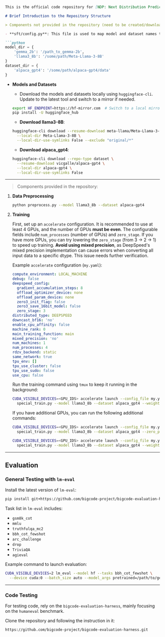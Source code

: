 ~~~markdown
This is the official code repository for [NDP: Next Distribution Prediction as a More Broad Target](https://arxiv.org/abs/2408.17377).

# Brief Introduction to the Repository Structure

> Components not provided in the repository (need to be created/downloaded manually):

- **sft/config.py**: This file is used to map model and dataset names to their absolute paths.

```python
model_dir = {
    'gemma_2b': '/path_to_gemma-2b',
    'llama3_8b': '/some/path/Meta-Llama-3-8B'
}
dataset_dir = {
    'alpaca_gpt4': '/some/path/alpaca-gpt4/data'
}
~~~

- **Models and Datasets**

  - Download the models and datasets locally using `huggingface-cli`. Update to the latest tool and switch to a mirror if needed.

  ```bash
  export HF_ENDPOINT=https://hf-mirror.com  # Switch to a local mirror
  pip install -U huggingface_hub
  ```

  - **Download llama3-8B**:

  ```bash
  huggingface-cli download --resume-download meta-llama/Meta-Llama-3-8B \
    --local-dir Meta-Llama-3-8B \
    --local-dir-use-symlinks False --exclude "original/*"
  ```

  - **Download alpaca_gpt4**:

  ```bash
  huggingface-cli download --repo-type dataset \
    --resume-download vicgalle/alpaca-gpt4 \
    --local-dir alpaca-gpt4 \
    --local-dir-use-symlinks False
  ```

------

> Components provided in the repository:

1. **Data Preprocessing**

   ```bash
   python preprocess.py --model llama3_8b --dataset alpaca-gpt4
   ```

2. **Training**

   First, set up an `accelerate` configuration. It is recommended to use at least 4 GPUs, and the number of GPUs **must be even**. The configurable fields include `num_processes` (number of GPUs) and `zero_stage`. If you have more GPUs, you can try lowering the `zero_stage` (from 3 → 2 → 1) to speed up training. **Avoid using mixed precision**, as DeepSpeed's mixed precision implementation can cause errors when converting all input data to a specific dtype. This issue needs further verification.

   Example `accelerate` configuration (`my.yaml`):

   ```yaml
   compute_environment: LOCAL_MACHINE
   debug: false
   deepspeed_config:
     gradient_accumulation_steps: 8
     offload_optimizer_device: none
     offload_param_device: none
     zero3_init_flag: false
     zero3_save_16bit_model: false
     zero_stage: 3
   distributed_type: DEEPSPEED
   downcast_bf16: 'no'
   enable_cpu_affinity: false
   machine_rank: 0
   main_training_function: main
   mixed_precision: 'no'
   num_machines: 1
   num_processes: 4
   rdzv_backend: static
   same_network: true
   tpu_env: []
   tpu_use_cluster: false
   tpu_use_sudo: false
   use_cpu: false
   ```

   Run the training command using `tmux` to keep it running in the background:

   ```bash
   CUDA_VISIBLE_DEVICES=<GPU_IDS> accelerate launch --config_file my.yaml \
     special_train.py --model llama3_8b --dataset alpaca_gpt4 --weighted --zero_prob 0 &
   ```

   If you have additional GPUs, you can run the following additional commands:

   ```bash
   CUDA_VISIBLE_DEVICES=<GPU_IDS> accelerate launch --config_file my.yaml \
     special_train.py --model llama3_8b --dataset alpaca_gpt4 --zero_prob 0 &
   ```

   ```bash
   CUDA_VISIBLE_DEVICES=<GPU_IDS> accelerate launch --config_file my.yaml \
     special_train.py --model llama3_8b --dataset alpaca_gpt4 --weighted --zero_prob 0.1 &
   ```

------

## Evaluation

### General Testing with `lm-eval`

Install the latest version of `lm-eval`:

```bash
pip install git+https://github.com/bigcode-project/bigcode-evaluation-harness.git
```

Task list in `lm-eval` includes:

- `gsm8k_cot`
- `mmlu`
- `truthfulqa_mc2`
- `bbh_cot_fewshot`
- `arc_challenge`
- `drop`
- `TriviaQA`
- `agieval`

Example command to launch evaluation:

```bash
CUDA_VISIBLE_DEVICES=2 lm_eval --model hf --tasks bbh_cot_fewshot \
  --device cuda:0 --batch_size auto --model_args pretrained=/path/to/gemma-2b
```

------

### Code Testing

For testing code, rely on the `bigcode-evaluation-harness`, mainly focusing on the `humaneval` benchmark.

Clone the repository and following the instruction in it:

```bash
https://github.com/bigcode-project/bigcode-evaluation-harness.git
```



